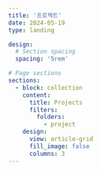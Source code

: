 ```yaml
---
title: '프로젝트'
date: 2024-05-19
type: landing

design:
  # Section spacing
  spacing: '5rem'

# Page sections
sections:
  - block: collection
    content:
      title: Projects
      filters:
        folders:
          - project
    design:
      view: article-grid
      fill_image: false
      columns: 3
---
```

